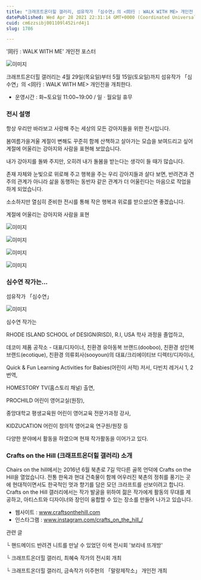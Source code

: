 ```yaml
---
title: "크래프트온더힐 갤러리, 섬유작가 「심수연」의 <同行 : WALK WITH ME> 개인전 개최"
datePublished: Wed Apr 28 2021 22:31:14 GMT+0000 (Coordinated Universal Time)
cuid: cm6zzsibj001109l452ird4j1
slug: 1786

---
```



'同行 : WALK WITH ME' 개인전 포스터

![이미지](https://cdn.hashnode.com/res/hashnode/image/upload/v1739248723788/7deb62cb-d5d2-4b48-8959-c0f3bde4e41d.jpeg)

크래프트온더힐 갤러리는 4월 29일(목요일)부터 5월 15일(토요일)까지 섬유작가 「심수연」의 <同行 : WALK WITH ME> 개인전을 개최한다.

* 운영시간 : 화~토요일 11:00~19:00 / 일ㆍ월요일 휴무

### 전시 설명

항상 우리만 바라보고 사랑해 주는 세상의 모든 강아지들을 위한 전시입니다.

봄여름가을겨울 계절이 변해도 꾸준히 함께 산책하고 살아가는 모습을 보여드리고 싶어 계절에 어울리는 강아지와 사람을 표현해 보았습니다.

내가 강아지를 돌봐 주지만, 오히려 내가 돌봄을 받는다는 생각이 들 때가 많습니다.

존재 자체와 눈빛으로 위로해 주고 행복을 주는 우리 강아지들과 살다 보면, 반려견과 견주의 관계가 아니라 삶을 동행하는 동반자 같은 관계가 더 어울린다는 마음으로 작업을 하게 되었습니다.

소소하지만 열심히 준비한 전시를 통해 작은 행복과 위로를 받으셨으면 좋겠습니다.

계절에 어울리는 강아지와 사람을 표현

![이미지](https://cdn.hashnode.com/res/hashnode/image/upload/v1739248726473/7e08637a-6279-411d-8dfa-94a4888d2e41.jpeg)

![이미지](https://cdn.hashnode.com/res/hashnode/image/upload/v1739248728678/d8f659a8-e768-4a18-ad0b-e8e993fb41db.jpeg)

![이미지](https://cdn.hashnode.com/res/hashnode/image/upload/v1739248730899/f81a3a39-ceaa-4816-b1ca-c6e633702bad.jpeg)

![이미지](https://cdn.hashnode.com/res/hashnode/image/upload/v1739248733133/563c7161-3ec3-474f-bd39-ecac73e1bf0d.jpeg)

### 심수연 작가는...

섬유작가 「심수연」

![이미지](https://cdn.hashnode.com/res/hashnode/image/upload/v1739248735167/bc2dde6b-ad09-45b2-bdb0-9fca391f3680.jpeg)

심수연 작가는

RHODE ISLAND SCHOOL of DESIGN(RISD), R.I, USA 학사 과정을 졸업하고,

데코미 제품 공작소 - 대표/디자이너, 친환경 유아동복 브랜드(dooboo), 친환경 성인복 브랜드(ecotique), 친환경 의류회사(sooyoun)의 대표/크리에이티브 디렉터/디자이너,

Quick & Fun Learning Activities for Babies(어린이 서적) 저서, 다빈치 레거시 1, 2 번역,

HOMESTORY TV(홈스토리 채널) 출연,

PROCHILD 어린이 영어교실(원장),

중앙대학교 평생교육원 어린이 영어교육 전문가과정 강사,

KIDZUCATION 어린이 창의적 영어교육 연구원/원장 등

다양한 분야에서 활동을 하였으며 현재 작가활동을 이어가고 있다.

### Crafts on the Hill (크래프트온더힐 갤러리) 소개

Chairs on the hill에서는 2016년 6월 북촌로 7길 막다른 골목 언덕에 Crafts on the Hill을 열었습니다. 전통 한옥과 현대 건축물이 함께 어우러진 북촌의 정취를 풍기는 곳에 현대적이면서도 한국적인 멋과 향기를 담은 모던 크라프트를 선보이려고 합니다. Crafts on the Hill 갤러리에서는 작가 발굴을 위하여 젊은 작가에게 활동의 무대를 제공하고, 아티스트와 디자이너와 장인이 융합할 수 있는 장소를 만들어 나가고 있습니다.

- 웹사이트 : www.craftsonthehill.com
- 인스타그램 : www.instagram.com/crafts_on_the_hill_/

관련 글

└ 핸드메이드 반려견 니트를 만날 수 있었던 이색 전시회 '보리네 뜨개방'

└ 크래프트온더힐 갤러리, 최혜숙 작가의 전시회 개최

└ 크래프트온더힐 갤러리, 금속작가 이주현의 「말랑제작소」 개인전 개최